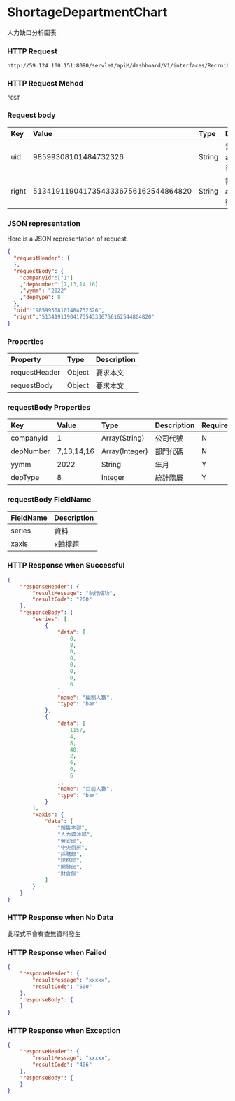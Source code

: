 # ShortageDepartmentChart
人力缺口分析圖表

### HTTP Request
```
http://59.124.100.151:8090/servlet/apiM/dashboard/V1/interfaces/RecruitShortage/ShortageDepartmentChart
```

### HTTP Request Mehod
```
POST
```

### Request body
| Key | Value | Type | Description |
|:----------|:-------------|:-----|:------------|
| uid | 98599308101484732326 | String | 需透過apiLogin取得
| right | 51341911904173543336756162544864820 | String | 需透過apiLogin取得 |

### JSON representation

Here is a JSON representation of request.
```json
{
  "requestHeader": {
  },
  "requestBody": {
    "companyId":["1"]
    ,"depNumber":[7,13,14,16]
    ,"yymm": "2022"
    ,"depType": 8
  },
  "uid":"98599308101484732326",
  "right":"51341911904173543336756162544864820"
}
```

### Properties
| Property | Type | Description |
|:---------|:-----|:------------|
| requestHeader | Object | 要求本文 |
| requestBody | Object | 要求本文 |

### requestBody Properties
| Key | Value | Type | Description | Required | Format |
|:----------|:-------------|:-----|:------------|:------------|:------------|
| companyId | 1 | Array(String) | 公司代號 | N | n/a |
| depNumber | 7,13,14,16 | Array(Integer) | 部門代碼 | N | n/a |
| yymm | 2022 | String | 年月 | Y | YYYYmm |
| depType | 8 | Integer | 統計階層 | Y | n/a |

### requestBody FieldName
| FieldName | Description |
|:----------|:-------------|
| series | 資料 |
| xaxis | x軸標題 |

### HTTP Response when Successful
```json
{
    "responseHeader": {
        "resultMessage": "執行成功",
        "resultCode": "200"
    },
    "responseBody": {
        "series": [
            {
                "data": [
                    0,
                    8,
                    0,
                    0,
                    0,
                    0,
                    0,
                    0
                ],
                "name": "編制人數",
                "type": "bar"
            },
            {
                "data": [
                    1157,
                    4,
                    8,
                    40,
                    2,
                    6,
                    0,
                    6
                ],
                "name": "目前人數",
                "type": "bar"
            }
        ],
        "xaxis": {
            "data": [
                "銷售本部",
                "人力資源部",
                "勞安部",
                "中央廚房",
                "採購部",
                "總務部",
                "開發部",
                "財會部"
            ]
        }
    }
}
```

### HTTP Response when No Data
此程式不會有查無資料發生

### HTTP Response when Failed
```json
{
    "responseHeader": {
        "resultMessage": "xxxxx",
        "resultCode": "500"
    },
    "responseBody": {
    }
}
```

### HTTP Response when Exception
```json
{
    "responseHeader": {
        "resultMessage": "xxxxx",
        "resultCode": "406"
    },
    "responseBody": {
    }
}
```
